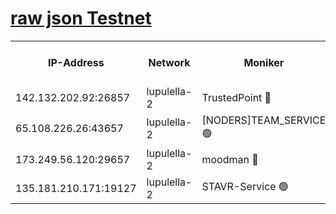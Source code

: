 [raw json Testnet](https://rpc-check.jaclalt.stavr.tech/jaclalt/rpc-jaclalt-result.json)
=

<table><tr><th>IP-Address</th><th>Network</th><th>Moniker</th><th>Latest Block Height</th><th>Earliest Block Height</th><th>Catching Up</th><th>Tx Index</th><th>Voting Power</th><th>Scan Time</th></tr><tr><td>142.132.202.92:26857</td><td>lupulella-2</td><td>TrustedPoint 🔴</td><td>6472549</td><td>6282001</td><td>False</td><td>off</td><td>5</td><td>2024-02-01T23:04:36.775491873UTC</td></tr><tr><td>65.108.226.26:43657</td><td>lupulella-2</td><td>[NODERS]TEAM_SERVICE 🟢</td><td>6472549</td><td>6282001</td><td>False</td><td>on</td><td>0</td><td>2024-02-01T23:04:37.229609118UTC</td></tr><tr><td>173.249.56.120:29657</td><td>lupulella-2</td><td>moodman 🔴</td><td>6472549</td><td>6372549</td><td>False</td><td>off</td><td>940134</td><td>2024-02-01T23:04:36.509819637UTC</td></tr><tr><td>135.181.210.171:19127</td><td>lupulella-2</td><td>STAVR-Service 🟢</td><td>6472547</td><td>6471001</td><td>False</td><td>on</td><td>0</td><td>2024-02-01T23:04:27.962495982UTC</td></tr></table>
